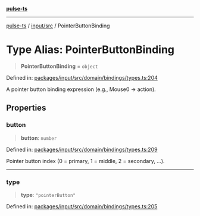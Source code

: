 [**pulse-ts**](../../../README.md)

***

[pulse-ts](../../../README.md) / [input/src](../README.md) / PointerButtonBinding

# Type Alias: PointerButtonBinding

> **PointerButtonBinding** = `object`

Defined in: [packages/input/src/domain/bindings/types.ts:204](https://github.com/jlehett/pulse-ts/blob/b287bc18de1bbb78a8cc43f602a646e458610bc3/packages/input/src/domain/bindings/types.ts#L204)

A pointer button binding expression (e.g., Mouse0 → action).

## Properties

### button

> **button**: `number`

Defined in: [packages/input/src/domain/bindings/types.ts:209](https://github.com/jlehett/pulse-ts/blob/b287bc18de1bbb78a8cc43f602a646e458610bc3/packages/input/src/domain/bindings/types.ts#L209)

Pointer button index (0 = primary, 1 = middle, 2 = secondary, ...).

***

### type

> **type**: `"pointerButton"`

Defined in: [packages/input/src/domain/bindings/types.ts:205](https://github.com/jlehett/pulse-ts/blob/b287bc18de1bbb78a8cc43f602a646e458610bc3/packages/input/src/domain/bindings/types.ts#L205)

